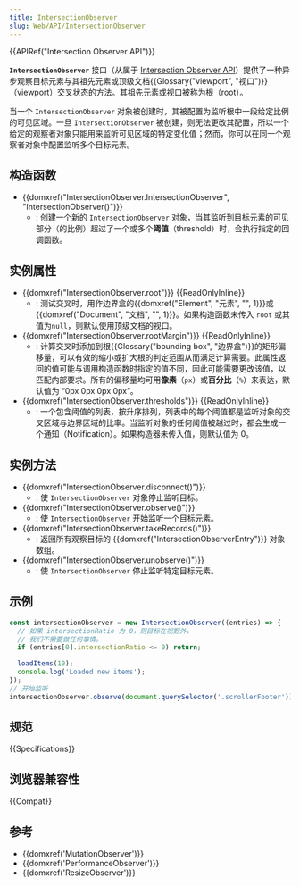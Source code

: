```yaml
---
title: IntersectionObserver
slug: Web/API/IntersectionObserver
---
```


{{APIRef("Intersection Observer API")}}

**`IntersectionObserver`** 接口（从属于 [Intersection Observer API](/zh-CN/docs/Web/API/Intersection_Observer_API)）提供了一种异步观察目标元素与其祖先元素或顶级文档{{Glossary("viewport", "视口")}}（viewport）交叉状态的方法。其祖先元素或视口被称为根（root）。

当一个 `IntersectionObserver` 对象被创建时，其被配置为监听根中一段给定比例的可见区域。一旦 `IntersectionObserver` 被创建，则无法更改其配置，所以一个给定的观察者对象只能用来监听可见区域的特定变化值；然而，你可以在同一个观察者对象中配置监听多个目标元素。

## 构造函数

- {{domxref("IntersectionObserver.IntersectionObserver", "IntersectionObserver()")}}
  - : 创建一个新的 `IntersectionObserver` 对象，当其监听到目标元素的可见部分（的比例）超过了一个或多个**阈值**（threshold）时，会执行指定的回调函数。

## 实例属性

- {{domxref("IntersectionObserver.root")}} {{ReadOnlyInline}}
  - : 测试交叉时，用作边界盒的{{domxref("Element", "元素", "", 1)}}或{{domxref("Document", "文档", "", 1)}}。如果构造函数未传入 `root` 或其值为`null`，则默认使用顶级文档的视口。
- {{domxref("IntersectionObserver.rootMargin")}} {{ReadOnlyInline}}
  - : 计算交叉时添加到根{{Glossary("bounding box", "边界盒")}}的矩形偏移量，可以有效的缩小或扩大根的判定范围从而满足计算需要。此属性返回的值可能与调用构造函数时指定的值不同，因此可能需要更改该值，以匹配内部要求。所有的偏移量均可用**像素**（`px`）或**百分比**（`%`）来表达，默认值为 “0px 0px 0px 0px”。
- {{domxref("IntersectionObserver.thresholds")}} {{ReadOnlyInline}}
  - : 一个包含阈值的列表，按升序排列，列表中的每个阈值都是监听对象的交叉区域与边界区域的比率。当监听对象的任何阈值被越过时，都会生成一个通知（Notification）。如果构造器未传入值，则默认值为 0。

## 实例方法

- {{domxref("IntersectionObserver.disconnect()")}}
  - : 使 `IntersectionObserver` 对象停止监听目标。
- {{domxref("IntersectionObserver.observe()")}}
  - : 使 `IntersectionObserver` 开始监听一个目标元素。
- {{domxref("IntersectionObserver.takeRecords()")}}
  - : 返回所有观察目标的 {{domxref("IntersectionObserverEntry")}} 对象数组。
- {{domxref("IntersectionObserver.unobserve()")}}
  - : 使 `IntersectionObserver` 停止监听特定目标元素。

## 示例

```js
const intersectionObserver = new IntersectionObserver((entries) => {
  // 如果 intersectionRatio 为 0，则目标在视野外，
  // 我们不需要做任何事情。
  if (entries[0].intersectionRatio <= 0) return;

  loadItems(10);
  console.log('Loaded new items');
});
// 开始监听
intersectionObserver.observe(document.querySelector('.scrollerFooter'));
```

## 规范

{{Specifications}}

## 浏览器兼容性

{{Compat}}

## 参考

- {{domxref('MutationObserver')}}
- {{domxref('PerformanceObserver')}}
- {{domxref('ResizeObserver')}}
